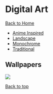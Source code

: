 # Digital Art

[Back to Home](https://github.com/RickyFoots/Wallpapers/tree/main)

- [Anime Inspired](https://github.com/RickyFoots/Wallpapers/blob/main/Pages/Anime-Inspired.md)
- [Landscape](https://github.com/RickyFoots/Wallpapers/blob/main/Pages/Landscape.md)
- [Monochrome](https://github.com/RickyFoots/Wallpapers/blob/main/Pages/)
- [Traditional](https://github.com/RickyFoots/Wallpapers/blob/main/Pages/Traditional.md)

## Wallpapers

</h1>

<img src="https://github.com/RickyFoots/Wallpapers/blob/main/Collection/Digital%20%Art/">

[Back to top](#Top)